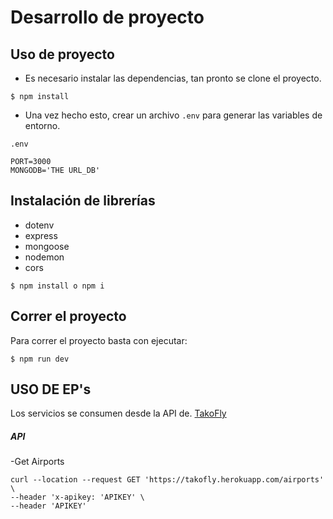 # Desarrollo de proyecto

## Uso de proyecto

- Es necesario instalar las dependencias, tan pronto se clone el proyecto.

```shell
$ npm install
```

- Una vez hecho esto, crear un archivo `.env` para generar las variables de entorno.

`.env`

```
PORT=3000
MONGODB='THE URL_DB'
```

## Instalación de librerías

- dotenv
- express
- mongoose
- nodemon
- cors

```shell
$ npm install o npm i
```

## Correr el proyecto

Para correr el proyecto basta con ejecutar:

```shell
$ npm run dev
```

## USO DE EP's

Los servicios se consumen desde la API de. [TakoFly](https://takofly.herokuapp.com)

##### API

-Get Airports

```shell
curl --location --request GET 'https://takofly.herokuapp.com/airports' \
--header 'x-apikey: 'APIKEY' \
--header 'APIKEY'
```
